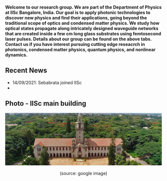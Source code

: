 **Welcome to our research group. We are part of the Department of Physics at IISc Bangalore, India. 
Our goal is to apply photonic technologies to discover new physics and find their applications, going beyond the traditional scope of optics and condensed matter physics. We study how optical states propagate along intricately designed waveguide networks that are created inside a few cm long glass substrates using femtosecond laser pulses. Details about our group can be found on the above tabs. Contact us if you have interest pursuing cutting edge reseacrch in photonics, condensed matter physics, quantum physics, and nonlinear dynamics.**


## Recent News
  - 14/09/2021: Sebabrata joined IISc 
  - 


## Photo - IISc main building
<p align="center">
<img src="imageN/IIScBangalore.jpeg" width="670"/>
</p>

<p align="center">
(source: google image)
</p>
